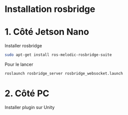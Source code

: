 # Installation rosbridge
# 1. Côté Jetson Nano
Installer rosbridge
```sh
sudo apt-get install ros-melodic-rosbridge-suite
```

Pour le lancer
```sh
roslaunch rosbridge_server rosbridge_websocket.launch
```

# 2. Côté PC
Installer plugin sur Unity

